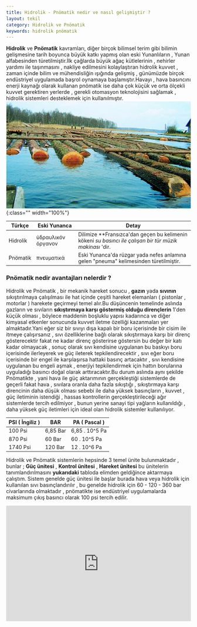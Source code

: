 ```yaml
---
title: Hidrolik - Pnömatik nedir ve nasıl gelişmiştir ?
layout: tekil
category: Hidrolik ve Pnömatik
keywords: hidrolik pnömatik
---
```


**Hidrolik** ve **Pnömatik** kavramları, diğer birçok bilimsel terim gibi bilimin gelişmesine tarih boyunca 
büyük katkı yapmış olan eski Yunanlıların , Yunan alfabesinden türetilmiştir.İlk çağlarda büyük ağaç kütlelerinin , 
nehirler yardımı ile taşınmasını , nakliye edilmesini kolaylaştıran hidrolik kuvvet , zaman içinde bilim ve mühendisliğin 
ışığında gelişmiş , günümüzde birçok endüstriyel uygulamada başrol oynamaya başlamıştır.Havayı , 
hava basıncını enerji kaynağı olarak kullanan pnömatik ise daha çok küçük ve orta ölçekli kuvvet gerektiren yerlerde , 
gerekli otomasyon teknolojisini sağlamak , hidrolik sistemleri desteklemek için kullanılmıştır. 
![Eskiden dev ağaç kütleleri su ile taşınırdı!](/yuklemeler/su-ile-agac-tasima.jpg){:class="" width="100%"}

<!--dahafazla-->

| Türkçe   |      Eski Yunanca    |  Detay |
|----------|--------------|------|
| Hidrolik |  ὑδραυλικόν όργανον | Dilimize **Fransızca'dan geçen bu kelimenin kökeni *su basıncı ile çalışan bir tür müzik makinası* 'dir.  |
| Pnömatik |    πνευματικά   |   Eski Yunanca'da rüzgar yada nefes anlamına gelen "pneuma" kelimesinden türetilmiştir. |

### Pnömatik nedir avantajları nelerdir ?

Hidrolik ve Pnömatik , bir mekanik hareket sonucu , **gazın** yada **sıvının** sıkıştırılmaya çalışılması ile hat içinde çeşitli 
hareket elemanları ( pistonlar , motorlar ) harekete geçirmeyi temel alır.Bu düşüncenin temelinde aslında gazların ve sıvıların 
**sıkıştırmaya karşı göstermiş olduğu dirençlerin** 1'den küçük olması , böylece maddenin boşluklu yapısı kadarınca 
ve diğer kimyasal etkenler sonucunda kuvvet iletme özelliği kazanmaları yer almaktadır.Yani eğer siz bir sıvıyı dışa kapalı bir boru
içerisinde bir cisim ile itmeye çalışırsanız , sıvı özelliklerine bağlı olarak sıkıştırmaya karşı bir direnç gösterecektir fakat
ne kadar direnç gösterirse göstersin bu değer bir katı kadar olmayacak , sonuç olarak sıvı kendisine uygulanan bu baskıyı boru içerisinde
ilerleyerek ve güç ileterek tepkilendirecektir , sıvı eğer boru içerisinde bir engel ile karşılaşırsa hattaki basınç artacaktır , 
sıvı kendisine uygulanan bu engeli aşmak , enerjiyi tepkilendirmek için hattın borularına uyguladığı basıncı doğal olarak 
arttıracaktır.Bu durum aslında aynı şekilde Pnömatikte , yani hava ile güç aktarımının gerçekleştiği sistemlerde de geçerli fakat
hava , sıvılara oranla daha fazla sıkıştığı , sıkıştırmaya karşı direncinin daha düşük olması sebebi ile daha yüksek basınçların , kuvvet
, güç iletiminin istendiği , hassas kontrollerin gerçekleştirileceği ağır sistemlerde tercih edilmiyor , bunun yerine sanayi
tipi yağların kullanıldığı , daha yüksek güç iletimleri için ideal olan hidrolik sistemler kullanılıyor.

| PSI ( İngiliz )   |      BAR    |  PA ( Pascal ) |
|----------|--------------|------|
| 100 Psi   |      6,85 Bar    |  6,85 . 10^5 Pa |
| 870 Psi   |      60 Bar    |  60 . 10^5 Pa |
| 1740 Psi   |      120 Bar    |  12 . 10^6 Pa |

Hidrolik ve Pnömatik sistemlerin hepsinde 3 temel ünite bulunmaktadır , bunlar ; **Güç ünitesi** , **Kontrol ünitesi** , **Hareket ünitesi**
bu ünitelerin tanımlandırılmasını **yukarıdaki** tabloda elimden geldiğince aktarmaya çalıştım. Sistem genelde güç ünitesi ile başlar
burada hava veya hidrolik için kullanılan sıvı basınçlandırılır , bu genelde hidrolik için 60 - 120 - 360 bar civarlarında olmaktadır ,
pnömatikte ise endüstriyel uygulamalarda maksimum çıkış basıncı olarak 100 psi tercih edilir.

<iframe width="100%" height="315" src="https://www.youtube.com/embed/icocIK-Pv8Q" frameborder="0" allowfullscreen></iframe>

